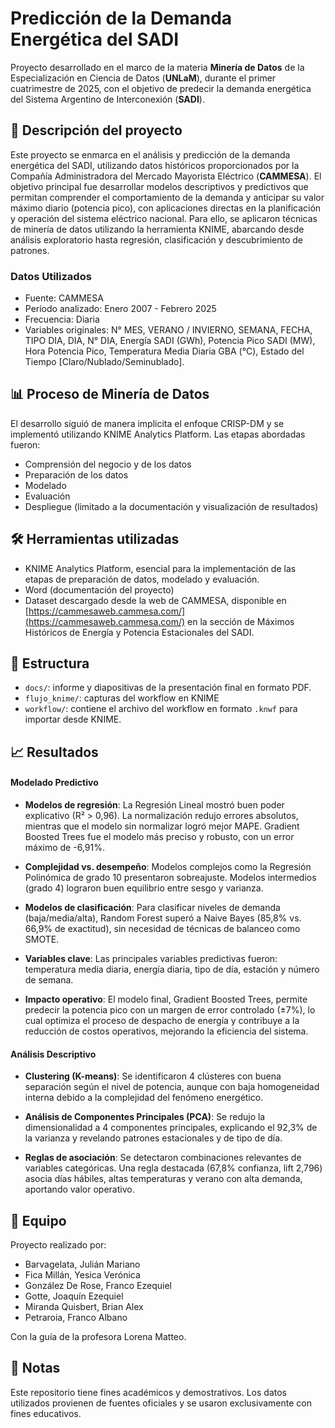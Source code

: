 # Predicción de la Demanda Energética del SADI

Proyecto desarrollado en el marco de la materia **Minería de Datos** de la Especialización en Ciencia de Datos (**UNLaM**), durante el primer cuatrimestre de 2025, con el objetivo de predecir la demanda energética del Sistema Argentino de Interconexión (**SADI**).

## 📌 Descripción del proyecto
Este proyecto se enmarca en el análisis y predicción de la demanda energética del SADI, utilizando datos históricos proporcionados por la Compañía Administradora del Mercado Mayorista Eléctrico (**CAMMESA**). El objetivo principal fue desarrollar modelos descriptivos y predictivos que permitan comprender el comportamiento de la demanda y anticipar su valor máximo diario (potencia pico), con aplicaciones directas en la planificación y operación del sistema eléctrico nacional. Para ello, se aplicaron técnicas de minería de datos utilizando la herramienta KNIME, abarcando desde análisis exploratorio hasta regresión, clasificación y descubrimiento de patrones.

### Datos Utilizados
- Fuente: CAMMESA 
- Período analizado: Enero 2007 - Febrero 2025
- Frecuencia: Diaria
- Variables originales: N° MES, VERANO / INVIERNO, SEMANA, FECHA, TIPO DIA, DIA, N° DIA, Energía SADI (GWh), Potencia Pico SADI (MW), Hora Potencia Pico, Temperatura Media Diaria GBA  (°C), Estado del Tiempo [Claro/Nublado/Seminublado].

## 📊 Proceso de Minería de Datos
El desarrollo siguió de manera implicita el enfoque CRISP-DM y se implementó utilizando KNIME Analytics Platform. Las etapas abordadas fueron: 
- Comprensión del negocio y de los datos
- Preparación de los datos
- Modelado
- Evaluación
- Despliegue (limitado a la documentación y visualización de resultados)


## 🛠️ Herramientas utilizadas

- KNIME Analytics Platform, esencial para la implementación de las etapas de preparación de datos, modelado y evaluación.
- Word (documentación del proyecto)
- Dataset descargado desde la web de CAMMESA, disponible en [https://cammesaweb.cammesa.com/](https://cammesaweb.cammesa.com/) en la sección de Máximos Históricos de Energía
y Potencia Estacionales del SADI.


## 📂 Estructura

- `docs/`: informe y diapositivas de la presentación final en formato PDF.
- `flujo_knime/`: capturas del workflow en KNIME 
- `workflow/`: contiene el archivo del workflow en formato `.knwf` para importar desde KNIME.

## 📈 Resultados

#### Modelado Predictivo
* **Modelos de regresión**: La Regresión Lineal mostró buen poder explicativo (R² > 0,96). La normalización redujo errores absolutos, mientras que el modelo sin normalizar logró mejor MAPE. Gradient Boosted Trees fue el modelo más preciso y robusto, con un error máximo de -6,91%.

* **Complejidad vs. desempeño**: Modelos complejos como la Regresión Polinómica de grado 10 presentaron sobreajuste. Modelos intermedios (grado 4) lograron buen equilibrio entre sesgo y varianza.

* **Modelos de clasificación**: Para clasificar niveles de demanda (baja/media/alta), Random Forest superó a Naive Bayes (85,8% vs. 66,9% de exactitud), sin necesidad de técnicas de balanceo como SMOTE.

* **Variables clave**: Las principales variables predictivas fueron: temperatura media diaria, energía diaria, tipo de día, estación y número de semana.

* **Impacto operativo**: El modelo final, Gradient Boosted Trees, permite predecir la potencia pico con un margen de error controlado (±7%), lo cual optimiza el proceso de despacho de energía y contribuye a la reducción de costos operativos, mejorando la eficiencia del sistema.

#### Análisis Descriptivo
* **Clustering (K-means)**: Se identificaron 4 clústeres con buena separación según el nivel de potencia, aunque con baja homogeneidad interna debido a la complejidad del fenómeno energético.

* **Análisis de Componentes Principales (PCA)**: Se redujo la dimensionalidad a 4 componentes principales, explicando el 92,3% de la varianza y revelando patrones estacionales y de tipo de día.

* **Reglas de asociación**: Se detectaron combinaciones relevantes de variables categóricas. Una regla destacada (67,8% confianza, lift 2,796) asocia días hábiles, altas temperaturas y verano con alta demanda, aportando valor operativo.

## 👥 Equipo

Proyecto realizado por:
- Barvagelata, Julián Mariano
- Fica Millán, Yesica Verónica
- González De Rose, Franco Ezequiel
- Gotte, Joaquín Ezequiel
- Miranda Quisbert, Brian Alex
- Petraroia, Franco Albano

Con la guía de la profesora Lorena Matteo.

## 📌 Notas

Este repositorio tiene fines académicos y demostrativos. Los datos utilizados provienen de fuentes oficiales y se usaron exclusivamente con fines educativos.
